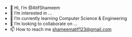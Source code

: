 - 👋 Hi, I’m @AtifShameem
- 👀 I’m interested in ...
- 🌱 I’m currently learning Computer Science & Engineering
- 💞️ I’m looking to collaborate on ...
- 📫 How to reach me shameematif123@gmail.com

<!---
AtifShameem/AtifShameem is a ✨ special ✨ repository because its `README.md` (this file) appears on your GitHub profile.
You can click the Preview link to take a look at your changes.
--->
